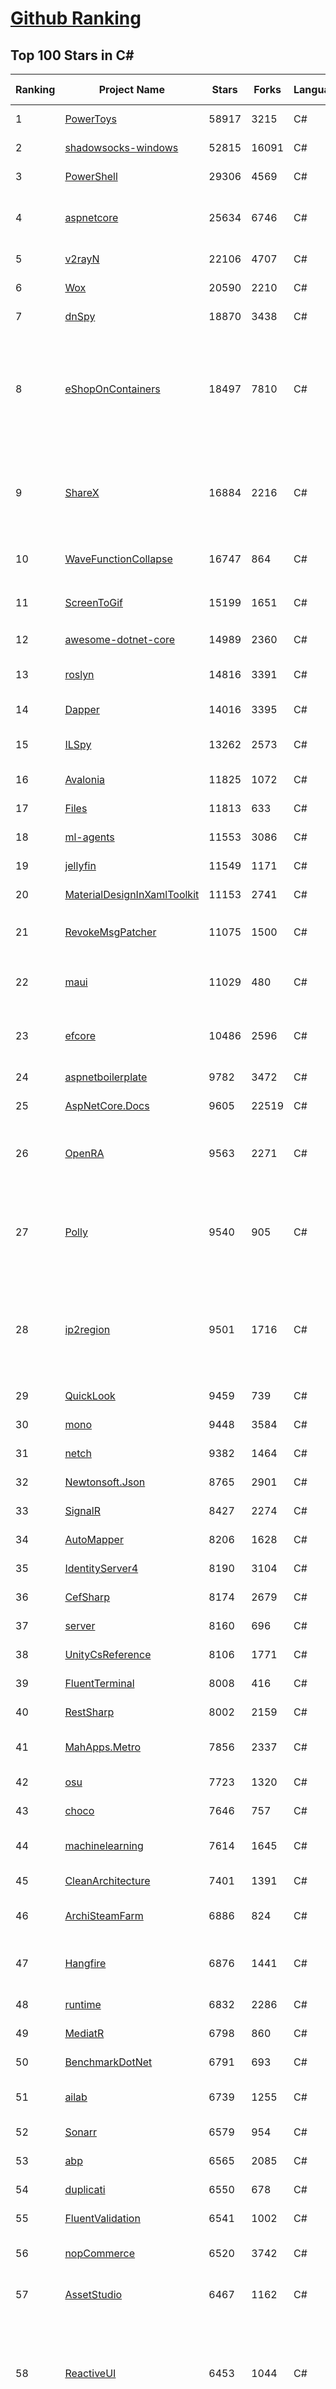 [Github Ranking](../README.md)
==========

## Top 100 Stars in C\#

| Ranking | Project Name | Stars | Forks | Language | Open Issues | Description | Last Commit |
| ------- | ------------ | ----- | ----- | -------- | ----------- | ----------- | ----------- |
| 1 | [PowerToys](https://github.com/microsoft/PowerToys) | 58917 | 3215 | C# | 1878 | Windows system utilities to maximize productivity | 2021-08-24T18:19:15Z |
| 2 | [shadowsocks-windows](https://github.com/shadowsocks/shadowsocks-windows) | 52815 | 16091 | C# | 37 | A C# port of shadowsocks | 2021-07-26T10:04:32Z |
| 3 | [PowerShell](https://github.com/PowerShell/PowerShell) | 29306 | 4569 | C# | 3020 | PowerShell for every system! | 2021-08-25T00:01:12Z |
| 4 | [aspnetcore](https://github.com/dotnet/aspnetcore) | 25634 | 6746 | C# | 2658 | ASP.NET Core is a cross-platform .NET framework for building modern cloud-based web applications on Windows, Mac, or Linux. | 2021-08-25T02:38:04Z |
| 5 | [v2rayN](https://github.com/2dust/v2rayN) | 22106 | 4707 | C# | 183 | None | 2021-08-23T00:50:18Z |
| 6 | [Wox](https://github.com/Wox-launcher/Wox) | 20590 | 2210 | C# | 696 | Launcher for Windows, an alternative to Alfred and Launchy. | 2021-07-29T07:47:28Z |
| 7 | [dnSpy](https://github.com/dnSpy/dnSpy) | 18870 | 3438 | C# | 0 | .NET debugger and assembly editor | 2020-12-20T23:55:15Z |
| 8 | [eShopOnContainers](https://github.com/dotnet-architecture/eShopOnContainers) | 18497 | 7810 | C# | 37 | Cross-platform .NET sample microservices and container based application that runs on Linux Windows and macOS. Powered by .NET 5, Docker Containers and Azure Kubernetes Services. Supports Visual Studio, VS for Mac and CLI based environments with Docker CLI, dotnet CLI, VS Code or any other code editor. | 2021-08-24T07:41:28Z |
| 9 | [ShareX](https://github.com/ShareX/ShareX) | 16884 | 2216 | C# | 388 | ShareX is a free and open source program that lets you capture or record any area of your screen and share it with a single press of a key. It also allows uploading images, text or other types of files to many supported destinations you can choose from. | 2021-08-24T01:38:12Z |
| 10 | [WaveFunctionCollapse](https://github.com/mxgmn/WaveFunctionCollapse) | 16747 | 864 | C# | 0 | Bitmap & tilemap generation from a single example with the help of ideas from quantum mechanics | 2021-07-30T21:56:02Z |
| 11 | [ScreenToGif](https://github.com/NickeManarin/ScreenToGif) | 15199 | 1651 | C# | 148 | 🎬 ScreenToGif allows you to record a selected area of your screen, edit and save it as a gif or video. | 2021-08-20T07:10:36Z |
| 12 | [awesome-dotnet-core](https://github.com/thangchung/awesome-dotnet-core) | 14989 | 2360 | C# | 19 | :honeybee: A collection of awesome .NET core libraries, tools, frameworks and software | 2021-08-21T07:44:08Z |
| 13 | [roslyn](https://github.com/dotnet/roslyn) | 14816 | 3391 | C# | 8489 | The Roslyn .NET compiler provides C# and Visual Basic languages with rich code analysis APIs. | 2021-08-25T02:53:38Z |
| 14 | [Dapper](https://github.com/DapperLib/Dapper) | 14016 | 3395 | C# | 274 | Dapper - a simple object mapper for .Net | 2021-08-18T23:58:29Z |
| 15 | [ILSpy](https://github.com/icsharpcode/ILSpy) | 13262 | 2573 | C# | 189 | .NET Decompiler with support for PDB generation, ReadyToRun, Metadata (&more) - cross-platform! | 2021-08-24T22:21:12Z |
| 16 | [Avalonia](https://github.com/AvaloniaUI/Avalonia) | 11825 | 1072 | C# | 1099 | A cross platform XAML framework for .NET | 2021-08-25T02:13:54Z |
| 17 | [Files](https://github.com/files-community/Files) | 11813 | 633 | C# | 539 | A modern file manager that pushes the boundaries of the platform. | 2021-08-24T22:21:06Z |
| 18 | [ml-agents](https://github.com/Unity-Technologies/ml-agents) | 11553 | 3086 | C# | 148 | Unity Machine Learning Agents Toolkit | 2021-08-24T22:21:38Z |
| 19 | [jellyfin](https://github.com/jellyfin/jellyfin) | 11549 | 1171 | C# | 498 | The Free Software Media System | 2021-08-24T08:13:22Z |
| 20 | [MaterialDesignInXamlToolkit](https://github.com/MaterialDesignInXAML/MaterialDesignInXamlToolkit) | 11153 | 2741 | C# | 344 | Google's Material Design in XAML & WPF, for C# & VB.Net.  | 2021-08-21T03:13:36Z |
| 21 | [RevokeMsgPatcher](https://github.com/huiyadanli/RevokeMsgPatcher) | 11075 | 1500 | C# | 25 | :trollface: A hex editor for WeChat/QQ/TIM - PC版微信/QQ/TIM防撤回补丁（我已经看到了，撤回也没用了） | 2021-08-21T04:08:36Z |
| 22 | [maui](https://github.com/dotnet/maui) | 11029 | 480 | C# | 460 | .NET MAUI is the .NET Multi-platform App UI, a framework for building native device applications spanning mobile, tablet, and desktop. | 2021-08-25T01:25:44Z |
| 23 | [efcore](https://github.com/dotnet/efcore) | 10486 | 2596 | C# | 1512 | EF Core is a modern object-database mapper for .NET. It supports LINQ queries, change tracking, updates, and schema migrations. | 2021-08-25T02:50:29Z |
| 24 | [aspnetboilerplate](https://github.com/aspnetboilerplate/aspnetboilerplate) | 9782 | 3472 | C# | 173 | ASP.NET Boilerplate - Web Application Framework | 2021-08-24T10:03:01Z |
| 25 | [AspNetCore.Docs](https://github.com/dotnet/AspNetCore.Docs) | 9605 | 22519 | C# | 563 | Documentation for ASP.NET Core | 2021-08-24T23:38:03Z |
| 26 | [OpenRA](https://github.com/OpenRA/OpenRA) | 9563 | 2271 | C# | 1502 | Open Source real-time strategy game engine for early Westwood games such as Command & Conquer: Red Alert written in C# using SDL and OpenGL. Runs on Windows, Linux, *BSD and Mac OS X. | 2021-08-24T21:38:31Z |
| 27 | [Polly](https://github.com/App-vNext/Polly) | 9540 | 905 | C# | 61 | Polly is a .NET resilience and transient-fault-handling library that allows developers to express policies such as Retry, Circuit Breaker, Timeout, Bulkhead Isolation, and Fallback in a fluent and thread-safe manner. From version 6.0.1, Polly targets .NET Standard 1.1 and 2.0+. | 2021-08-20T16:33:27Z |
| 28 | [ip2region](https://github.com/lionsoul2014/ip2region) | 9501 | 1716 | C# | 22 | Ip2region is a offline IP location library with accuracy rate of 99.9% and 0.0x millseconds searching performance. DB file is ONLY a few megabytes with all IP address stored. binding for Java,PHP,C,Python,Nodejs,Golang,C#,lua. Binary,B-tree,Memory searching algorithm | 2021-08-10T19:27:15Z |
| 29 | [QuickLook](https://github.com/QL-Win/QuickLook) | 9459 | 739 | C# | 342 | Bring macOS “Quick Look” feature to Windows | 2021-08-11T13:51:41Z |
| 30 | [mono](https://github.com/mono/mono) | 9448 | 3584 | C# | 1977 | Mono open source ECMA CLI, C# and .NET implementation. | 2021-08-23T20:11:44Z |
| 31 | [netch](https://github.com/netchx/netch) | 9382 | 1464 | C# | 8 | A simple proxy client | 2021-08-14T01:22:54Z |
| 32 | [Newtonsoft.Json](https://github.com/JamesNK/Newtonsoft.Json) | 8765 | 2901 | C# | 528 | Json.NET is a popular high-performance JSON framework for .NET | 2021-07-24T04:06:22Z |
| 33 | [SignalR](https://github.com/SignalR/SignalR) | 8427 | 2274 | C# | 24 | Incredibly simple real-time web for .NET | 2021-08-05T22:46:58Z |
| 34 | [AutoMapper](https://github.com/AutoMapper/AutoMapper) | 8206 | 1628 | C# | 0 | A convention-based object-object mapper in .NET.  | 2021-08-23T07:18:39Z |
| 35 | [IdentityServer4](https://github.com/IdentityServer/IdentityServer4) | 8190 | 3104 | C# | 29 | OpenID Connect and OAuth 2.0 Framework for ASP.NET Core | 2021-08-20T10:51:52Z |
| 36 | [CefSharp](https://github.com/cefsharp/CefSharp) | 8174 | 2679 | C# | 48 | .NET (WPF and Windows Forms) bindings for the Chromium Embedded Framework | 2021-08-25T00:59:30Z |
| 37 | [server](https://github.com/bitwarden/server) | 8160 | 696 | C# | 151 | The core infrastructure backend (API, database, Docker, etc). | 2021-08-24T10:59:32Z |
| 38 | [UnityCsReference](https://github.com/Unity-Technologies/UnityCsReference) | 8106 | 1771 | C# | 0 | Unity C# reference source code. | 2021-02-04T11:27:58Z |
| 39 | [FluentTerminal](https://github.com/felixse/FluentTerminal) | 8008 | 416 | C# | 203 | A Terminal Emulator based on UWP and web technologies. | 2021-08-16T19:18:34Z |
| 40 | [RestSharp](https://github.com/restsharp/RestSharp) | 8002 | 2159 | C# | 17 | Simple REST and HTTP API Client for .NET | 2021-08-23T22:08:47Z |
| 41 | [MahApps.Metro](https://github.com/MahApps/MahApps.Metro) | 7856 | 2337 | C# | 83 | A framework that allows developers to cobble together a better UI for their own WPF applications with minimal effort. | 2021-08-19T12:35:07Z |
| 42 | [osu](https://github.com/ppy/osu) | 7723 | 1320 | C# | 812 | rhythm is just a *click* away! | 2021-08-25T02:22:26Z |
| 43 | [choco](https://github.com/chocolatey/choco) | 7646 | 757 | C# | 731 | Chocolatey - the package manager for Windows | 2021-08-21T15:48:29Z |
| 44 | [machinelearning](https://github.com/dotnet/machinelearning) | 7614 | 1645 | C# | 562 | ML.NET is an open source and cross-platform machine learning framework for .NET. | 2021-08-24T22:37:57Z |
| 45 | [CleanArchitecture](https://github.com/ardalis/CleanArchitecture) | 7401 | 1391 | C# | 5 | A starting point for Clean Architecture with ASP.NET Core | 2021-08-17T03:02:11Z |
| 46 | [ArchiSteamFarm](https://github.com/JustArchiNET/ArchiSteamFarm) | 6886 | 824 | C# | 2 | C# application with primary purpose of idling Steam cards from multiple accounts simultaneously. | 2021-08-25T02:07:15Z |
| 47 | [Hangfire](https://github.com/HangfireIO/Hangfire) | 6876 | 1441 | C# | 592 | An easy way to perform background job processing in your .NET and .NET Core applications. No Windows Service or separate process required | 2021-08-24T14:24:42Z |
| 48 | [runtime](https://github.com/dotnet/runtime) | 6832 | 2286 | C# | 6961 | .NET is a cross-platform runtime for cloud, mobile, desktop, and IoT apps. | 2021-08-25T02:35:38Z |
| 49 | [MediatR](https://github.com/jbogard/MediatR) | 6798 | 860 | C# | 52 | Simple, unambitious mediator implementation in .NET | 2021-08-11T12:59:12Z |
| 50 | [BenchmarkDotNet](https://github.com/dotnet/BenchmarkDotNet) | 6791 | 693 | C# | 131 | Powerful .NET library for benchmarking | 2021-08-23T10:25:40Z |
| 51 | [ailab](https://github.com/microsoft/ailab) | 6739 | 1255 | C# | 24 | Experience, Learn and Code the latest breakthrough innovations with Microsoft AI | 2021-08-04T21:32:21Z |
| 52 | [Sonarr](https://github.com/Sonarr/Sonarr) | 6579 | 954 | C# | 143 | Smart PVR for newsgroup and bittorrent users. | 2021-08-24T23:25:36Z |
| 53 | [abp](https://github.com/abpframework/abp) | 6565 | 2085 | C# | 476 | Open Source Web Application Framework for ASP.NET Core | 2021-08-25T00:53:14Z |
| 54 | [duplicati](https://github.com/duplicati/duplicati) | 6550 | 678 | C# | 792 | Store securely encrypted backups in the cloud! | 2021-08-16T22:00:49Z |
| 55 | [FluentValidation](https://github.com/FluentValidation/FluentValidation) | 6541 | 1002 | C# | 5 | A popular .NET validation library for building strongly-typed validation rules. | 2021-08-24T17:43:41Z |
| 56 | [nopCommerce](https://github.com/nopSolutions/nopCommerce) | 6520 | 3742 | C# | 322 | The most popular open-source eCommerce shopping cart solution based on ASP.NET Core | 2021-08-23T12:30:26Z |
| 57 | [AssetStudio](https://github.com/Perfare/AssetStudio) | 6467 | 1162 | C# | 72 | AssetStudio is a tool for exploring, extracting and exporting assets and assetbundles. | 2021-07-06T08:14:57Z |
| 58 | [ReactiveUI](https://github.com/reactiveui/ReactiveUI) | 6453 | 1044 | C# | 53 | An advanced, composable, functional reactive model-view-viewmodel framework for all .NET platforms that is inspired by functional reactive programming. ReactiveUI allows you to  abstract mutable state away from your user interfaces, express the idea around a feature in one readable place and improve the testability of your application. | 2021-08-25T00:42:43Z |
| 59 | [eShopOnWeb](https://github.com/dotnet-architecture/eShopOnWeb) | 6364 | 3068 | C# | 36 | Sample ASP.NET Core 5.0 reference application, powered by Microsoft, demonstrating a layered application architecture with monolithic deployment model. Download the eBook PDF from docs folder. | 2021-07-13T19:36:10Z |
| 60 | [Captura](https://github.com/MathewSachin/Captura) | 6325 | 1155 | C# | 109 | Capture Screen, Audio, Cursor, Mouse Clicks and Keystrokes | 2020-08-16T15:25:25Z |
| 61 | [CleanArchitecture](https://github.com/jasontaylordev/CleanArchitecture) | 6226 | 1389 | C# | 57 | Clean Architecture Solution Template for Angular 12 and .NET 5 | 2021-08-20T00:51:34Z |
| 62 | [Jackett](https://github.com/Jackett/Jackett) | 6214 | 816 | C# | 317 | API Support for your favorite torrent trackers | 2021-08-25T02:55:44Z |
| 63 | [blockchain](https://github.com/dvf/blockchain) | 6206 | 2372 | C# | 54 | A simple Blockchain in Python | 2021-08-23T21:22:56Z |
| 64 | [Humanizer](https://github.com/Humanizr/Humanizer) | 6188 | 790 | C# | 160 | Humanizer meets all your .NET needs for manipulating and displaying strings, enums, dates, times, timespans, numbers and quantities | 2021-08-23T12:21:16Z |
| 65 | [PEASS-ng](https://github.com/carlospolop/PEASS-ng) | 6145 | 1507 | C# | 3 | PEASS - Privilege Escalation Awesome Scripts SUITE (with colors) | 2021-08-20T09:05:37Z |
| 66 | [LiteDB](https://github.com/mbdavid/LiteDB) | 5945 | 913 | C# | 405 | LiteDB - A .NET NoSQL Document Store in a single data file - https://www.litedb.org | 2021-08-13T22:30:11Z |
| 67 | [practical-aspnetcore](https://github.com/dodyg/practical-aspnetcore) | 5917 | 760 | C# | 157 | Practical samples of ASP.NET Core 2.1, 2.2, 3.1, 5.0 and 6.0 Preview 7 projects you can use. Readme contains explanations on all projects. | 2021-08-19T11:27:30Z |
| 68 | [Electron.NET](https://github.com/ElectronNET/Electron.NET) | 5875 | 574 | C# | 88 | :electron: Build cross platform desktop apps with ASP.NET Core (Razor Pages, MVC, Blazor). | 2021-08-24T03:32:04Z |
| 69 | [gitextensions](https://github.com/gitextensions/gitextensions) | 5795 | 1742 | C# | 637 | Git Extensions is a standalone UI tool for managing git repositories. It also integrates with Windows Explorer and Microsoft Visual Studio (2015/2017/2019). | 2021-08-24T19:24:56Z |
| 70 | [Mvc](https://github.com/aspnet/Mvc) | 5731 | 2228 | C# | 0 | [Archived] ASP.NET Core MVC is a model view controller framework for building dynamic web sites with clean separation of concerns, including the merged MVC, Web API, and Web Pages w/ Razor. Project moved to https://github.com/aspnet/AspNetCore | 2018-11-28T21:40:17Z |
| 71 | [modular-monolith-with-ddd](https://github.com/kgrzybek/modular-monolith-with-ddd) | 5663 | 812 | C# | 29 | Full Modular Monolith application with Domain-Driven Design approach. | 2021-08-17T08:47:15Z |
| 72 | [CMWTAT_Digital_Edition](https://github.com/TGSAN/CMWTAT_Digital_Edition) | 5647 | 888 | C# | 6 | CloudMoe Windows 10 Activation Toolkit get digital license, the best open source Win 10 activator in GitHub. GitHub 上最棒的开源 Win10 数字权利（数字许可证）激活工具！ | 2021-06-15T16:21:41Z |
| 73 | [uno](https://github.com/unoplatform/uno) | 5641 | 445 | C# | 965 | Build Mobile, Desktop and WebAssembly apps with C# and XAML. Today. Open source and professionally supported. | 2021-08-25T02:13:39Z |
| 74 | [mRemoteNG](https://github.com/mRemoteNG/mRemoteNG) | 5592 | 1010 | C# | 653 | mRemoteNG is the next generation of mRemote, open source, tabbed, multi-protocol, remote connections manager. | 2021-08-20T13:12:07Z |
| 75 | [gui.cs](https://github.com/migueldeicaza/gui.cs) | 5572 | 451 | C# | 62 | Console-based user interface toolkit for .NET applications. | 2021-08-24T18:32:30Z |
| 76 | [N_m3u8DL-CLI](https://github.com/nilaoda/N_m3u8DL-CLI) | 5546 | 1035 | C# | 114 | [.NET] m3u8 downloader 开源的命令行m3u8/HLS/dash下载器，支持普通AES-128-CBC解密，多线程，自定义请求头等. 支持简体中文,繁体中文和英文. English Supported. | 2021-08-23T03:38:19Z |
| 77 | [docker-lambda](https://github.com/lambci/docker-lambda) | 5519 | 418 | C# | 42 | Docker images and test runners that replicate the live AWS Lambda environment | 2021-08-04T21:55:10Z |
| 78 | [VFSForGit](https://github.com/microsoft/VFSForGit) | 5513 | 436 | C# | 294 | Virtual File System for Git: Enable Git at Enterprise Scale | 2021-08-17T20:34:10Z |
| 79 | [Radarr](https://github.com/Radarr/Radarr) | 5399 | 678 | C# | 274 | A fork of Sonarr to work with movies à la Couchpotato. | 2021-08-24T15:03:17Z |
| 80 | [Xamarin.Forms](https://github.com/xamarin/Xamarin.Forms) | 5388 | 1886 | C# | 3231 | Xamarin.Forms Official Home | 2021-08-24T15:30:06Z |
| 81 | [Lean](https://github.com/QuantConnect/Lean) | 5341 | 2329 | C# | 387 | Lean Algorithmic Trading Engine by QuantConnect (C#, Python) | 2021-08-25T00:32:44Z |
| 82 | [OrchardCore](https://github.com/OrchardCMS/OrchardCore) | 5293 | 1813 | C# | 963 | Orchard Core is an open-source modular and multi-tenant application framework built with ASP.NET Core, and a content management system (CMS) built on top of that framework. | 2021-08-24T09:10:55Z |
| 83 | [UniRx](https://github.com/neuecc/UniRx) | 5281 | 737 | C# | 176 | Reactive Extensions for Unity | 2021-08-17T14:22:07Z |
| 84 | [wpf](https://github.com/dotnet/wpf) | 5279 | 747 | C# | 813 | WPF is a .NET Core UI framework for building Windows desktop applications. | 2021-08-24T22:00:32Z |
| 85 | [refit](https://github.com/reactiveui/refit) | 5248 | 573 | C# | 68 | The automatic type-safe REST library for .NET Core, Xamarin and .NET. Heavily inspired by Square's Retrofit library, Refit turns your REST API into a live interface. | 2021-08-25T00:57:40Z |
| 86 | [Entitas-CSharp](https://github.com/sschmid/Entitas-CSharp) | 5210 | 957 | C# | 167 | Entitas is a super fast Entity Component System (ECS) Framework specifically made for C# and Unity | 2021-05-24T12:33:28Z |
| 87 | [NLog](https://github.com/NLog/NLog) | 5166 | 1251 | C# | 102 | NLog - Advanced and Structured Logging for Various .NET Platforms | 2021-08-22T21:06:28Z |
| 88 | [reactive](https://github.com/dotnet/reactive) | 5062 | 614 | C# | 58 | The Reactive Extensions for .NET | 2021-08-24T21:24:15Z |
| 89 | [CAP](https://github.com/dotnetcore/CAP) | 5010 | 1003 | C# | 12 | Distributed transaction solution in micro-service base on eventually consistency, also an eventbus with Outbox pattern | 2021-08-24T07:53:38Z |
| 90 | [Live-Charts](https://github.com/Live-Charts/Live-Charts) | 4950 | 1306 | C# | 482 | Simple, flexible, interactive & powerful charts, maps and gauges for .Net | 2021-05-03T15:21:15Z |
| 91 | [EquinoxProject](https://github.com/EduardoPires/EquinoxProject) | 4945 | 1351 | C# | 10 | Full ASP.NET Core 5 application with DDD, CQRS and Event Sourcing concepts | 2021-05-20T20:57:01Z |
| 92 | [Notepads](https://github.com/JasonStein/Notepads) | 4940 | 302 | C# | 194 | A modern, lightweight text editor with a minimalist design. | 2021-08-16T10:07:13Z |
| 93 | [ShadowsocksR-Windows](https://github.com/HMBSbige/ShadowsocksR-Windows) | 4936 | 913 | C# | 0 | Ship of Theseus | 2021-08-24T23:05:56Z |
| 94 | [ServiceStack](https://github.com/ServiceStack/ServiceStack) | 4935 | 1591 | C# | 0 | Thoughtfully architected, obscenely fast, thoroughly enjoyable web services for all | 2021-08-19T13:41:01Z |
| 95 | [ImageSharp](https://github.com/SixLabors/ImageSharp) | 4928 | 627 | C# | 48 | :camera: A modern, cross-platform, 2D Graphics library for .NET | 2021-08-24T11:44:21Z |
| 96 | [graphql-dotnet](https://github.com/graphql-dotnet/graphql-dotnet) | 4884 | 798 | C# | 114 | GraphQL for .NET | 2021-08-25T02:48:30Z |
| 97 | [StackExchange.Redis](https://github.com/StackExchange/StackExchange.Redis) | 4869 | 1366 | C# | 212 | General purpose redis client | 2021-08-24T19:17:04Z |
| 98 | [lively](https://github.com/rocksdanister/lively) | 4813 | 421 | C# | 68 | Free and open-source software that allows users to set animated desktop wallpapers and screensavers. | 2021-08-17T09:14:32Z |
| 99 | [Bogus](https://github.com/bchavez/Bogus) | 4749 | 302 | C# | 6 | :card_index: A simple and sane fake data generator for C#, F#, and VB.NET. Based on and ported from the famed faker.js. | 2021-08-13T14:13:26Z |
| 100 | [ET](https://github.com/egametang/ET) | 4720 | 1798 | C# | 19 | Unity3D Client And C# Server Framework | 2021-08-05T15:30:33Z |

